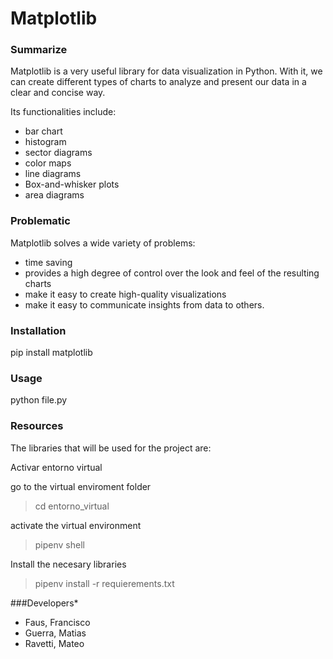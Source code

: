 # Matplotlib

### Summarize

Matplotlib is a very useful library for data visualization in Python. With it, we can create different types of charts to analyze and present our data in a clear and concise way.

Its functionalities include:

* bar chart
* histogram
* sector diagrams
* color maps
* line diagrams
* Box-and-whisker plots
* area diagrams

### Problematic
Matplotlib solves a wide variety of problems: 

* time saving 
* provides a high degree of control over the look and feel of the resulting charts
* make it easy to create high-quality visualizations
* make it easy to communicate insights from data to others.

### Installation


pip install matplotlib 


### Usage
python file.py


### Resources

The libraries that will be used for the project are:



Activar entorno virtual

go to the virtual enviroment folder
>cd entorno_virtual

activate the virtual environment
>pipenv shell

Install the necesary libraries
>pipenv install -r requierements.txt



###Developers*

* Faus, Francisco
* Guerra, Matias
* Ravetti, Mateo
